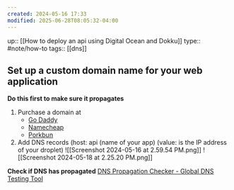 ```yaml
---
created: 2024-05-16 17:33
modified: 2025-06-28T08:05:32-04:00
---
```

up::  [[How to deploy an api using Digital Ocean and Dokku]]
type:: #note/how-to
tags:: [[dns]]

## Set up a custom domain name for your web application
**Do this first to make sure it propagates**

1. Purchase a domain at
	- [Go Daddy](https://dcc.godaddy.com/control/dnsmanagement?domainName=retwitter.site&subtab=nameservers)
	- [Namecheap](https://www.namecheap.com/)
	- [Porkbun](https://porkbun.com/)
2. Add DNS records
	(host: api (name of your app)
	(value: is the IP address of your droplet)
	![[Screenshot 2024-05-16 at 2.59.54 PM.png]]
![[Screenshot 2024-05-18 at 2.25.20 PM.png]]

**Check if DNS has propagated**
[DNS Propagation Checker - Global DNS Testing Tool](https://www.whatsmydns.net/#A/lireddit-api.rereddit.site)
